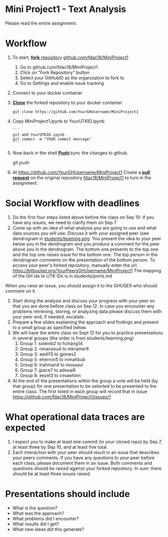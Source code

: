 Mini Project1 - Text Analysis
===========

Please read the entire assignment.

Workflow
===============
1. To start, [**fork** repository][forking] [github.com/fdac18/MiniProject1][assignment]
    1. Go to github.com/fdac18/MiniProject1
    1. Click on "Fork Repository" button
	1. Select your GitHubID as the organization to fork to
	1. Go to Settings and enable issue tracking
1. Connect to your docker container
1. [**Clone**][ref-clone] the forked repository to your docker container

     ```
     git clone https://github.com/YourGHUsername/MiniProject1
     ```
1. Copy MiniProject1.ipynb to YourUTKID.ipynb

       ```
       git add YourUTKID.ipynb
       git commit -m "YOUR commit message"
       ```
1. Now back in the shell [**Push**][ref-push]/sync the changes to github.

	git push

1. At https://github.com/YourGHUsername/MiniProject1
   Create a [**pull request**][pull-request] on the
   original repository [fdac18/MiniProject1][assignment]  to
   turn in the assignment.


Social Workflow with deadlines
==============================

1. Do the first four steps listed above before the class on Sep 10: if you have any
   issues, we need to clarify them on Sep 7
1. Come up with an idea of what analysis you are going to use and
   what data sources you will use. Discuss it with your assigned peer
   (see dendrogram in
   [students/teaming.png](https://github.com/fdac18/students/blob/master/teaming.png).
   You present the idea to your peer below you in the dendrogram and you
   produce a comment for the peer above you in the dendrogram. The
   bottom one presents to the top one and the top one raises issue
   for the bottom one.
   The top person in the dendrogram comments on the presentation of
   the bottom person.  To access your peer's forked repository, manually enter the url:
   https://bitbucket.org/YourPeersGHUsername/MiniProject1
   The mapping of the GH ids to UTK IDs is in students/ports.md 

When you raise an issue, you should assign it to the GHUSER who should comment on it.
1. Start doing the analysis and discuss your progress with your peer
   so that you are done before class on Sep 12. In case you encounter any problems
   retrieving, storing, or analyzing data please discuss them with
   your peer and, if needed, escalate.
1. Prepare a few slides explaining the approach and findings and
   present to a small group as specified below.
1. We will have the entire class on Sept 12 for you to practice presentations in several groups (the order is from students/teaming.png)
    1. Group 1: ssteinb2 to hchang14
    1. Group 2: nmansou4 to mkramer6
    1. Group 3: awili13 to gjones2
    1. Group 5: eherron5 to mmahbub
    1. Group 6: trahman4 to mousavi
    1. Group 7: jpace7 to adesai6 
    1. Group 8: eezel3 to cmawhinn
1.  At the end of the presentations within the group a vote will be held (by that group) for one 
    presentation to be selected to be presented to the entire class. The first listed in each group will record that in issue https://github.com/fdac18/MiniProject1/issues/1


What operational data traces are expected
==
1. I expect you to make at least one commit (in your cloned
   repo) by Sep 7, at least three by Sep 10, and at least five total.
1. Each interaction with your peer should result in an issue that
   describes your peers comments. If you have any questions to your
   peer before each class, please document them in an issue. Both
   comments and questions should be raised against your forked
   repository. In sum: there should be at least three issues raised.

Presentations should include
===
* What is the question?
* What was the approach?
* What problems did I encounter?
* What results did I get?
* What new ideas did this generate?


<!-- Links -->
[assignment]: https://github.com/fdac18/MiniProject1
[forking]: https://guides.github.com/activities/forking/
[ref-clone]: http://gitref.org/creating/#clone
[ref-commit]: http://gitref.org/basic/#commit
[ref-push]: http://gitref.org/remotes/#push
[pull-request]: https://help.github.com/articles/creating-a-pull-request
